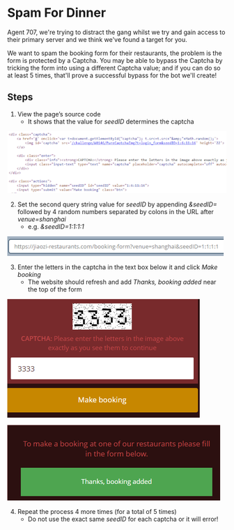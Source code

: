 # Spam For Dinner
Agent 707, we're trying to distract the gang whilst we try and gain access to their primary server and we think we've found a target for you.

We want to spam the booking form for their restaurants, the problem is the form is protected by a Captcha. You may be able to bypass the Captcha by tricking the form into using a different Captcha value; and if you can do so at least 5 times, that'll prove a successful bypass for the bot we'll create!

## Steps
1. View the page’s source code
    - It shows that the value for *seedID* determines the captcha

![source code](/assets/screenshots/hq-13-SpamForDinner/step-1.png)

2. Set the second query string value for *seedID* by appending *&seedID=* followed by 4 random numbers separated by colons in the URL after *venue=shanghai*
    - e.g. *&seedID=1:1:1:1*

![query string appended](/assets/screenshots/hq-13-SpamForDinner/step-2.png)

3. Enter the letters in the captcha in the text box below it and click *Make booking*
    - The website should refresh and add *Thanks, booking added* near the top of the form

![captcha](/assets/screenshots/hq-13-SpamForDinner/step-3.png)

![booking added](/assets/screenshots/hq-13-SpamForDinner/step-4.png)

4. Repeat the process 4 more times (for a total of 5 times)
    - Do not use the exact same *seedID* for each captcha or it will error!